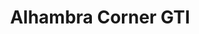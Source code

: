 ---
title: "Alhambra Corner GTI"
url: /rocky-mountain-house/alhambra-corner-gti/
shop: convenience
---